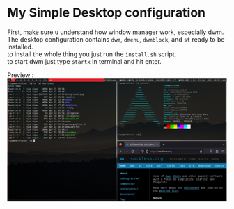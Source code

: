# My Simple Desktop configuration
First, make sure u understand how window manager work, especially dwm.  
The desktop configuration contains `dwm`, `dmenu`, `dwmblock`, and `st` ready to be installed.  
to install the whole thing you just run the `install.sh` script.  
to start dwm just type `startx` in terminal and hit enter.
  
Preview :  
![dwmlook](dwmlook.png)  


